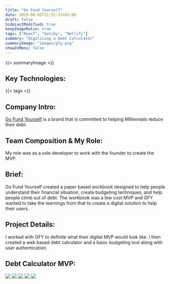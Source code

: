 ```yaml
---
title: "Go Fund Yourself"
date: 2019-06-03T21:51:13+01:00
draft: false
hideLastModified: true
keepImageRatio: true
tags: ["React", "Gatsby", "Netlify"]
summary: "Digitising a Debt Calculator"
summaryImage: "images/gfy.png" 
showInMenu: false
---
```


{{< summaryImage >}}

## Key Technologies:
{{< tags >}}
    
## Company Intro:

[Go Fund Yourself](https://www.gofundyourself.co/) is a brand that is committed to helping Millennials reduce their debt. 

## Team Composition & My Role:

My role was as a sole developer to work with the founder to create the MVP.

## Brief:

Go Fund Yourself created a paper based workbook designed to help people understand their financial situation, create budgeting techniques, and help people climb out of debt. The workbook was a low cost MVP and GFY wanted to take the learnings from that to create a digital solution to help their users.

## Project Details:

I worked with GFY to definite what their digital MVP would look like. I then created a web based debt calculator and a basic budgeting tool along with user authentication. 


## Debt Calculator MVP:
![](images/rocket.png)
![](images/debt.png)
![](images/debt-plan.png)
![](images/budget.png)
![](images/plan.png)



